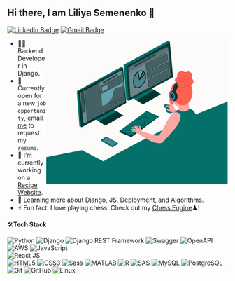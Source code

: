 
## Hi there, I am Liliya Semenenko 👋
[![Linkedin Badge](https://img.shields.io/badge/-Liliya_Semenenko-blue?style=flat-square&logo=Linkedin&logoColor=white&link=https://www.linkedin.com/in/liliya-semenenko-/)](https://www.linkedin.com/in/liliya-semenenko-/)
[![Gmail Badge](https://img.shields.io/badge/-liliacareer99@gmail.com-c14438?style=flat-square&logo=Gmail&logoColor=white&link=mailto:liliacareer99@gmail.com)](mailto:liliacareer99@gmail.com) 

<img align="right" src="https://github.com/LiliyaSemenenko/LiliyaSemenenko/blob/main/coding_girl.gif" alt="Coder GIF" width="415" height="330">


- 👩‍💻 Backend Developer in Django.
- 💼 Currently open for a new `job opportunity`, [email me](mailto:liliacareer99@gmail.com) to request my `resume`.
- 🔭 I’m currently working on a [Recipe Website](https://github.com/LiliyaSemenenko/recipe-app-api).
- 🌱 Learning more about Django, JS, Deployment, and Algorithms.
- ⚡️ Fun fact: I love playing chess. Check out my [Chess Engine](https://github.com/LiliyaSemenenko/Chess_Engine)♟️!
    
🛠**Tech Stack**

![Python](https://img.shields.io/badge/-Python-000000?style=flat&logo=python)
![Django](https://img.shields.io/badge/-Django-000000?style=flat&logo=Django)
![Django REST Framework](https://img.shields.io/badge/-Django%20REST%20Framework-092E20?style=flat&logo=django)
![Swagger](https://img.shields.io/badge/-Swagger-000000?style=flat&logo=swagger)
![OpenAPI](https://img.shields.io/badge/-OpenAPI-000000?style=flat&logo=openapi)
![AWS](https://img.shields.io/badge/AWS-000000?style=flat-square&logo=amazon-aws)
![JavaScript](https://img.shields.io/badge/-JavaScript-000000?style=flat&logo=javascript)  
![React JS](https://img.shields.io/badge/-React%20JS-000000?style=flat&logo=react)  
![HTML5](https://img.shields.io/badge/-HTML5-000000?style=flat&logo=HTML5)
![CSS3](https://img.shields.io/badge/-CSS3-000000?style=flat&logo=CSS3)
![Sass](https://img.shields.io/badge/-Sass-000000?style=flat&logo=sass)
![MATLAB](https://img.shields.io/badge/-Matlab-000000?style=flat&logo=matlab)
![R](https://img.shields.io/badge/-R-000000?style=flat&logo=r)
![SAS](https://img.shields.io/badge/-SAS-000000?style=flat&logo=SAS)
![MySQL](https://img.shields.io/badge/-MySQL-000000?style=flat&logo=MySQL)
![PostgreSQL](https://img.shields.io/badge/-PostgreSQL-336791?style=flat&logo=PostgreSQL)  
![Git](https://img.shields.io/badge/-Git-000000?style=flat&logo=git&logoColor=F05032)
![GitHub](https://img.shields.io/badge/-GitHub-000000?style=flat&logo=github&logoColor=FFFFFF)
![Linux](https://img.shields.io/badge/-Linux-000000?style=flat&logo=linux&logoColor=FCC624)
